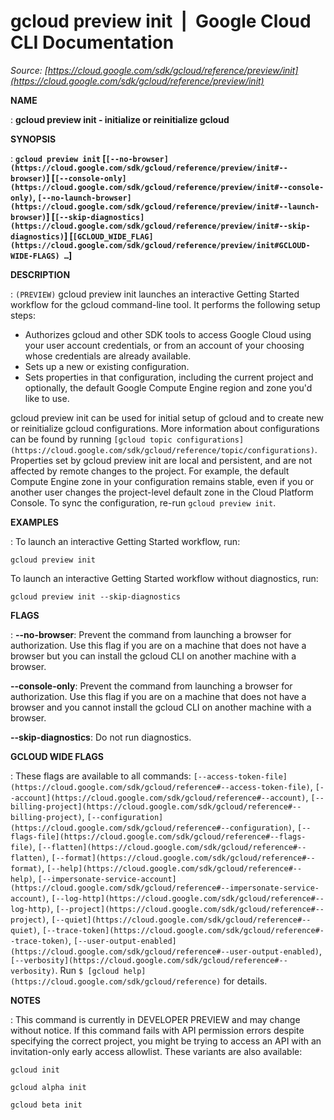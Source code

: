 # gcloud preview init  |  Google Cloud CLI Documentation

*Source: [https://cloud.google.com/sdk/gcloud/reference/preview/init](https://cloud.google.com/sdk/gcloud/reference/preview/init)*

**NAME**

: **gcloud preview init - initialize or reinitialize gcloud**

**SYNOPSIS**

: **`gcloud preview init` [`[--no-browser](https://cloud.google.com/sdk/gcloud/reference/preview/init#--browser)`] [`[--console-only](https://cloud.google.com/sdk/gcloud/reference/preview/init#--console-only)`, `[--no-launch-browser](https://cloud.google.com/sdk/gcloud/reference/preview/init#--launch-browser)`] [`[--skip-diagnostics](https://cloud.google.com/sdk/gcloud/reference/preview/init#--skip-diagnostics)`] [`[GCLOUD_WIDE_FLAG](https://cloud.google.com/sdk/gcloud/reference/preview/init#GCLOUD-WIDE-FLAGS) …`]**

**DESCRIPTION**

: `(PREVIEW)` gcloud preview init launches an interactive Getting
Started workflow for the gcloud command-line tool. It performs the following
setup steps:

- Authorizes gcloud and other SDK tools to access Google Cloud using your user
account credentials, or from an account of your choosing whose credentials are
already available.
- Sets up a new or existing configuration.
- Sets properties in that configuration, including the current project and
optionally, the default Google Compute Engine region and zone you'd like to use.

gcloud preview init can be used for initial setup of gcloud and to create new or
reinitialize gcloud configurations. More information about configurations can be
found by running `[gcloud topic
configurations](https://cloud.google.com/sdk/gcloud/reference/topic/configurations)`.
Properties set by gcloud preview init are local and persistent, and are not
affected by remote changes to the project. For example, the default Compute
Engine zone in your configuration remains stable, even if you or another user
changes the project-level default zone in the Cloud Platform Console.
To sync the configuration, re-run `gcloud preview init`.

**EXAMPLES**

: To launch an interactive Getting Started workflow, run:

```
gcloud preview init
```

To launch an interactive Getting Started workflow without diagnostics, run:

```
gcloud preview init --skip-diagnostics
```

**FLAGS**

: **--no-browser**:
Prevent the command from launching a browser for authorization. Use this flag if
you are on a machine that does not have a browser but you can install the gcloud
CLI on another machine with a browser.

**--console-only**:
Prevent the command from launching a browser for authorization. Use this flag if
you are on a machine that does not have a browser and you cannot install the
gcloud CLI on another machine with a browser.

**--skip-diagnostics**:
Do not run diagnostics.

**GCLOUD WIDE FLAGS**

: These flags are available to all commands: `[--access-token-file](https://cloud.google.com/sdk/gcloud/reference#--access-token-file)`,
`[--account](https://cloud.google.com/sdk/gcloud/reference#--account)`, `[--billing-project](https://cloud.google.com/sdk/gcloud/reference#--billing-project)`,
`[--configuration](https://cloud.google.com/sdk/gcloud/reference#--configuration)`,
`[--flags-file](https://cloud.google.com/sdk/gcloud/reference#--flags-file)`,
`[--flatten](https://cloud.google.com/sdk/gcloud/reference#--flatten)`, `[--format](https://cloud.google.com/sdk/gcloud/reference#--format)`, `[--help](https://cloud.google.com/sdk/gcloud/reference#--help)`, `[--impersonate-service-account](https://cloud.google.com/sdk/gcloud/reference#--impersonate-service-account)`,
`[--log-http](https://cloud.google.com/sdk/gcloud/reference#--log-http)`,
`[--project](https://cloud.google.com/sdk/gcloud/reference#--project)`, `[--quiet](https://cloud.google.com/sdk/gcloud/reference#--quiet)`, `[--trace-token](https://cloud.google.com/sdk/gcloud/reference#--trace-token)`, `[--user-output-enabled](https://cloud.google.com/sdk/gcloud/reference#--user-output-enabled)`,
`[--verbosity](https://cloud.google.com/sdk/gcloud/reference#--verbosity)`.
Run `$ [gcloud help](https://cloud.google.com/sdk/gcloud/reference)` for details.

**NOTES**

: This command is currently in DEVELOPER PREVIEW and may change without notice. If
this command fails with API permission errors despite specifying the correct
project, you might be trying to access an API with an invitation-only early
access allowlist. These variants are also available:

```
gcloud init
```

```
gcloud alpha init
```

```
gcloud beta init
```